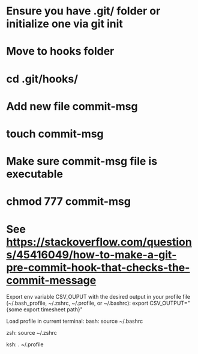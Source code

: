 # Ensure you have .git/ folder or initialize one via git init
# Move to hooks folder
#   cd .git/hooks/
# Add new file commit-msg
#   touch commit-msg
# Make sure commit-msg file is executable
#   chmod 777 commit-msg
# See https://stackoverflow.com/questions/45416049/how-to-make-a-git-pre-commit-hook-that-checks-the-commit-message

Export env variable CSV_OUPUT with the desired output in your profile file (~/.bash_profile, ~/.zshrc, ~/.profile, or ~/.bashrc):
export CSV_OUTPUT="{some export timesheet path}"

Load profile in current terminal: 
bash: source ~/.bashrc

zsh: source ~/.zshrc

ksh: . ~/.profile

